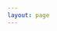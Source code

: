 ```yaml
---
layout: page
---
```


<script setup>
import {
  VPTeamPage,
  VPTeamPageTitle,
  VPTeamMembers
} from 'vitepress/theme'

const members = [
  {
    avatar: 'https://github.com/ianhockett.png',
    name: 'Ian Hockett',
    title: 'Engineering Manager',
    links: [
      { icon: 'github', link: 'https://github.com/ianhockett' },
      { icon: 'twitter', link: 'https://x.com/ian_hockett' }
    ]
  },
  {
    avatar: 'https://www.github.com/Kbs56.png',
    name: 'Kenny Sheldon',
    title: 'Platform Engineer',
    links: [
      { icon: 'github', link: 'https://github.com/Kbs56' },
      { icon: 'twitter', link: 'https://twitter.com/kbs_56' }
    ]
  },
]
</script>

<VPTeamPage>
  <VPTeamPageTitle>
    <template #title>
      Our Team
    </template>
    <template #lead>
      The development of this product is guided by an international
      team, some of whom have chosen to be featured below.
    </template>
  </VPTeamPageTitle>
  <VPTeamMembers
    :members="members"
  />
</VPTeamPage>
